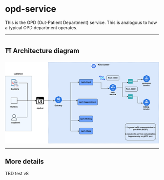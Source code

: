 # opd-service

This is the OPD (Out-Patient Department) service. This is analogous to how a typical OPD department operates.

---

## ⛩️ Architecture diagram
![opd-service-diagram](../../docs/opd-service-diagram.svg)

---

## More details

TBD test v8
